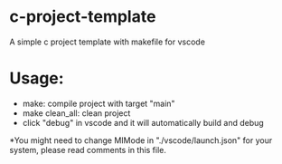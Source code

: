 # c-project-template
A simple c project template with makefile for vscode

# Usage:

  - make: compile project with target "main"
  - make clean_all: clean project
  - click "debug" in vscode and it will automatically build and debug

*You might need to change MIMode in "./vscode/launch.json" for your system, please read comments in this file.

